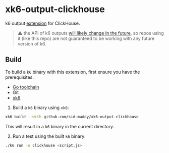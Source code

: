 # xk6-output-clickhouse

k6 output [extension](https://k6.io/docs/extensions/guides/what-are-k6-extensions/) for ClickHouse.

> :warning: the API of k6 outputs [will likely change in the future](https://github.com/grafana/k6/issues/2430), so repos using it (like this repo) are not guaranteed to be working with any future version of k6.

## Build

To build a `k6` binary with this extension, first ensure you have the prerequisites:

- [Go toolchain](https://go101.org/article/go-toolchain.html)
- Git
- [xk6](https://github.com/grafana/xk6)

1. Build a `k6` binary using `xk6`:

```bash
xk6 build --with github.com/sid-maddy/xk6-output-clickhouse
```

This will result in a `k6` binary in the current directory.

2. Run a test using the built `k6` binary:

```bash
./k6 run -o clickhouse <script.js>
```
